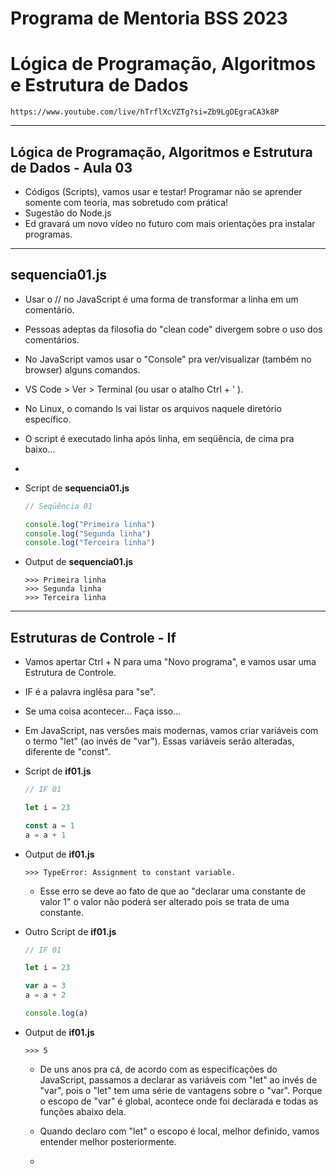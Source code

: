 # Programa de Mentoria BSS 2023
# Lógica de Programação, Algoritmos e Estrutura de Dados

```https://www.youtube.com/live/hTrflXcVZTg?si=Zb9LgDEgraCA3k8P```

___

## Lógica de Programação, Algoritmos e Estrutura de Dados - Aula 03

- Códigos (Scripts), vamos usar e testar! Programar não se aprender somente com teoria, mas sobretudo com prática! 
- Sugestão do Node.js
- Ed gravará um novo vídeo no futuro com mais orientações pra instalar programas.

___ 

## sequencia01.js

- Usar o // no JavaScript é uma forma de transformar a linha em um comentário.
- Pessoas adeptas da filosofia do "clean code" divergem sobre o uso dos comentários.
- No JavaScript vamos usar o "Console" pra ver/visualizar (também no browser) alguns comandos.
- VS Code > Ver > Terminal (ou usar o atalho Ctrl + ' ).
- No Linux, o comando ls vai listar os arquivos naquele diretório específico.
- O script é executado linha após linha, em seqüência, de cima pra baixo...
- 
- Script de **sequencia01.js**
 
  ```javascript
  // Seqüência 01
  
  console.log("Primeira linha")
  console.log("Segunda linha")
  console.log("Terceira linha")
  ```
- Output de **sequencia01.js**

  ```
  >>> Primeira linha
  >>> Segunda linha
  >>> Terceira linha
  ```

___

## Estruturas de Controle - If

- Vamos apertar Ctrl + N para uma "Novo programa", e vamos usar uma Estrutura de Controle.
- IF é a palavra inglêsa para "se".
- Se uma coisa acontecer... Faça isso...
- Em JavaScript, nas versões mais modernas, vamos criar variáveis com o termo "let" (ao invés de "var"). Essas variáveis serão alteradas, diferente de "const".

- Script de **if01.js**
 
  ```javascript
  // IF 01

  let i = 23

  const a = 1
  a = a + 1
  ```
- Output de **if01.js**

  ```
  >>> TypeError: Assignment to constant variable.
  ```
  - Esse erro se deve ao fato de que ao "declarar uma constante de valor 1" o valor não poderá ser alterado pois se trata de uma constante.

- Outro Script de **if01.js**
 
  ```javascript
  // IF 01

  let i = 23

  var a = 3
  a = a + 2

  console.log(a)
  ```
- Output de **if01.js**

  ```
  >>> 5
  ```
  - De uns anos pra cá, de acordo com as especificações do JavaScript, passamos a declarar as variáveis com "let" ao invés de "var", pois o "let" tem uma série de vantagens sobre o "var". Porque o escopo de "var" é global, acontece onde foi declarada e todas as funções abaixo dela.
  - Quando declaro com "let" o escopo é local, melhor definido, vamos entender melhor posteriormente.
 
  -  
  

